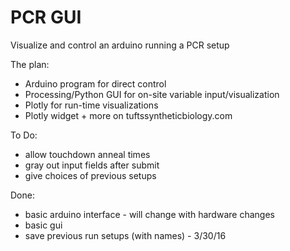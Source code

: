 # PCR GUI
Visualize and control an arduino running a PCR setup



The plan:
- Arduino program for direct control
- Processing/Python GUI for on-site variable input/visualization
- Plotly for run-time visualizations
- Plotly widget + more on tuftssyntheticbiology.com

To Do:
- allow touchdown anneal times
- gray out input fields after submit
- give choices of previous setups

Done:
- basic arduino interface - will change with hardware changes
- basic gui
- save previous run setups (with names) - 3/30/16
